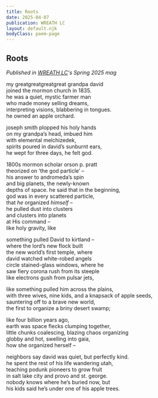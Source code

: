 ```yaml
---
title: Roots
date: 2025-04-07
publication: WREATH LC
layout: default.njk
bodyClass: poem-page
---
```


## **Roots** 
*Published in [WREATH LC](https://www.instagram.com/wreathlc/)'s Spring 2025 mag*
<div class="poem-content">
  
my greatgreatgreatgreat grandpa david   
joined the mormon church in 1835\.  
he was a quiet, mystic farmer man   
who made money selling dreams,   
interpreting visions, blabbering in tongues.  
he owned an apple orchard. 

joseph smith plopped his holy hands   
on my grandpa’s head, imbued him  
with elemental melchizedek,   
spirits poured in david’s sunburnt ears,  
he wept for three days, he felt god. 

1800s mormon scholar orson p. pratt  
theorized on ‘the god particle’ –   
his answer to andromeda’s spin   
and big planets, the newly-known   
depths of space. he said that in the beginning,   
god was in every scattered particle,   
that *he* organized *himself* –   
he pulled dust into clusters  
and clusters into planets  
at His command –   
like holy gravity, like

something pulled David to kirtland –   
where the lord’s new flock built  
the new world’s first temple, where  
david watched white-robed angels   
circle stained-glass windows, where he  
saw fiery corona rush from its steeple  
like electrons gush from pulsar jets,

like something pulled him across the plains,  
with three wives, nine kids, and a knapsack of apple seeds,   
sauntering off to a brave new world,  
the first to organize a briny desert swamp;

like four billion years ago,   
earth was space flecks clumping together,  
little chunks coalescing, blazing chaos organizing  
globby and hot, swelling into gaia,   
how she organized herself – 

neighbors say david was quiet, but perfectly kind.   
he spent the rest of his life wandering utah,   
teaching podunk pioneers to grow fruit  
in salt lake city and provo and st. george.   
nobody knows where he’s buried now, but   
his kids said he’s under one of his apple trees.
</div>
